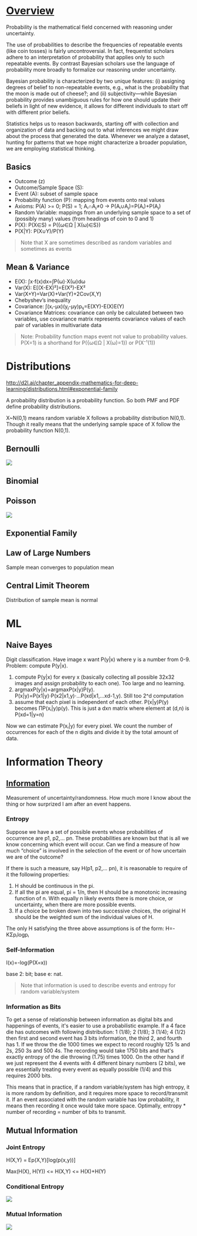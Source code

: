# [Overview](http://d2l.ai/chapter_preliminaries/probability.html#sec-prob)
Probability is the mathematical field concerned with reasoning under uncertainty. 

The use of probabilities to describe the frequencies of repeatable events (like coin tosses) is fairly uncontroversial. In fact, frequentist scholars adhere to an interpretation of probability that applies only to such repeatable events. By contrast Bayesian scholars use the language of probability more broadly to formalize our reasoning under uncertainty. 

Bayesian probability is characterized by two unique features: (i) assigning degrees of belief to non-repeatable events, e.g., what is the probability that the moon is made out of cheese?; and (ii) subjectivity—while Bayesian probability provides unambiguous rules for how one should update their beliefs in light of new evidence, it allows for different individuals to start off with different prior beliefs.

Statistics helps us to reason backwards, starting off with collection and organization of data and backing out to what inferences we might draw about the process that generated the data. Whenever we analyze a dataset, hunting for patterns that we hope might characterize a broader population, we are employing statistical thinking.

## Basics
- Outcome (z)
- Outcome/Sample Space (S): 
- Event (A): subset of sample space
- Probability function (P): mapping from events onto real values
- Axioms: P(A) >= 0; P(S) = 1; Aᵢ∩Aⱼ≠0 → P(Aᵢ∪Aⱼ)=P(Aᵢ)+P(Aⱼ)
- Random Variable: mappings from an underlying sample space to a set of (possibly many) values (from headings of coin to 0 and 1)
- P(X): P(X∈S) = P({ω∈Ω | X(ω)∈S})
- P(X|Y): P(X∪Y)/P(Y)

> Note that X are sometimes described as random variables and sometimes as events

## Mean & Variance
- E(X): ∫x⋅f(x)dx=∫P(ω)⋅X(ω)dω
- Var(X): E[(X-EX)²]=E(X²)-EX²
- Var(X+Y)=Var(X)+Var(Y)+2Cov(X,Y)
- Chebyshev’s inequality
- Covariance: ∫(xᵢ-μx)(yⱼ-μy)pᵢⱼ=E(XY)-E(X)E(Y)
- Covariance Matrices: covariance can only be calculated between two variables, use covariance matrix represents covariance values of each pair of variables in multivariate data

> Note: Probability function maps event not value to probability values. P(X=1) is a shorthand for P({ω∈Ω | X(ω)=1}) or P(X⁻¹(1))

# Distributions
http://d2l.ai/chapter_appendix-mathematics-for-deep-learning/distributions.html#exponential-family

A probability distribution is a probability function. So both PMF and PDF define probability distributions.

X~N(0,1) means random variable X follows a probability distribution N(0,1). Though it really means that the underlying sample space of X follow the probability function N(0,1). 
## Bernoulli
![](/images/bernoulli.png)
## Binomial

## Poisson
![](/images/poisson.png)
## Exponential Family

## Law of Large Numbers
Sample mean converges to population mean

## Central Limit Theorem
Distribution of sample mean is normal

# ML
## Naive Bayes
Digit classification. Have image x want P(y|x) where y is a number from 0-9. Problem: compute P(y|x).

1. compute P(y|x) for every x (basically collecting all possible 32x32 images and assign probability to each one). Too large and no learning.
2. argmaxP(y|x)=argmaxP(x|y)P(y). P(x|y)=P(x1|y)⋅P(x2|x1,y)⋅...P(xd|x1,...xd-1,y). Still too 2^d computation
3. assume that each pixel is independent of each other. P(x|y)P(y) becomes ΠP(xᵢ|y)p(y). This is just a dxn matrix where element at (d,n) is P(xd=1|y=n)

Now we can estimate P(xᵢ|y) for every pixel. We count the number of occurrences for each of the n digits and divide it by the total amount of data.

# Information Theory
## [Information](https://people.math.harvard.edu/~ctm/home/text/others/shannon/entropy/entropy.pdf)
Measurement of uncertainty/randomness. How much more I know about the thing or how surprized I am after an event happens.

### Entropy
Suppose we have a set of possible events whose probabilities of occurrence are p1, p2,... pn. These probabilities are known but that is all we know concerning which event will occur. Can we find a measure of how much “choice” is involved in the selection of the event or of how uncertain we are of the outcome?

If there is such a measure, say H(p1, p2,... pn), it is reasonable to require of it the following properties:
1. H should be continuous in the pi.
2. If all the pi are equal, pi = 1/n, then H should be a monotonic increasing function of n. With equally n likely events there is more choice, or uncertainty, when there are more possible events.
3. If a choice be broken down into two successive choices, the original H should be the weighted sum
of the individual values of H.

The only H satisfying the three above assumptions is of the form: H=-KΣpᵢlogpᵢ

### Self-Information
I(x)=-log(P(X=x))

base 2: bit; base e: nat.

> Note that information is used to describe events and entropy for random variable/system

### Information as Bits
To get a sense of relationship between information as digital bits and happenings of events, it's easier to use a probabilistic example. If a 4 face die has outcomes with following distribution: 1 (1/8); 2 (1/8); 3 (1/4); 4 (1/2) then first and second event has 3 bits information, the third 2, and fourth has 1. If we throw the die 1000 times we expect to record roughly 125 1s and 2s, 250 3s and 500 4s. The recording would take 1750 bits and that's exactly entropy of the die throwing (1.75) times 1000. On the other hand if we just represent the 4 events with 4 different binary numbers (2 bits), we are essentially treating every event as equally possible (1/4) and this requires 2000 bits.

This means that in practice, if a random variable/system has high entropy, it is more random by definition, and it requires more space to record/transmit it. If an event associated with the random variable has low probability, it means then recording it once would take more space. Optimally, entropy * number of recording = number of bits to transmit.

## Mutual Information
### Joint Entropy
H(X,Y) = Ep(X,Y)[log(p(x,y))]

Max(H(X), H(Y)) <= H(X,Y) <= H(X)+H(Y)

### Conditional Entropy
![](/images/cond-entropy.png)
### Mutual Information
![](/images/mutual-info.png)